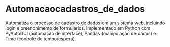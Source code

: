 # Automacaocadastros_de_dados

Automatiza o processo de cadastro de dados em um sistema web, incluindo login e preenchimento de formulários. Implementado em Python com PyAutoGUI (automação de interface), Pandas (manipulação de dados) e Time (controle de tempo/espera).
